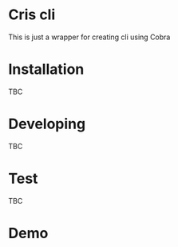 # Cris cli

This is just a wrapper for creating cli using Cobra

# Installation
TBC

# Developing
TBC

# Test
TBC

# Demo